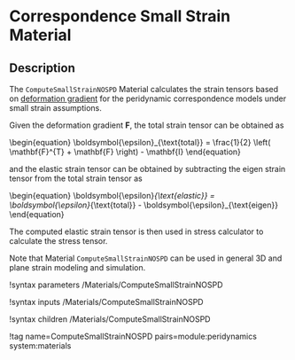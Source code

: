 # Correspondence Small Strain Material

## Description

The `ComputeSmallStrainNOSPD` Material calculates the strain tensors based on [deformation gradient](peridynamics/DeformationGradients.md) for the peridynamic correspondence models under small strain assumptions.

Given the deformation gradient $\mathbf{F}$, the total strain tensor can be obtained as

\begin{equation}
  \boldsymbol{\epsilon}_{\text{total}} = \frac{1}{2} \left( \mathbf{F}^{T} + \mathbf{F} \right) - \mathbf{I}
\end{equation}

and the elastic strain tensor can be obtained by subtracting the eigen strain tensor from the total strain tensor as

\begin{equation}
  \boldsymbol{\epsilon}_{\text{elastic}} = \boldsymbol{\epsilon}_{\text{total}} - \boldsymbol{\epsilon}_{\text{eigen}}
\end{equation}

The computed elastic strain tensor is then used in stress calculator to calculate the stress tensor.

Note that Material `ComputeSmallStrainNOSPD` can be used in general 3D and plane strain modeling and simulation.

!syntax parameters /Materials/ComputeSmallStrainNOSPD

!syntax inputs /Materials/ComputeSmallStrainNOSPD

!syntax children /Materials/ComputeSmallStrainNOSPD

!tag name=ComputeSmallStrainNOSPD pairs=module:peridynamics system:materials
